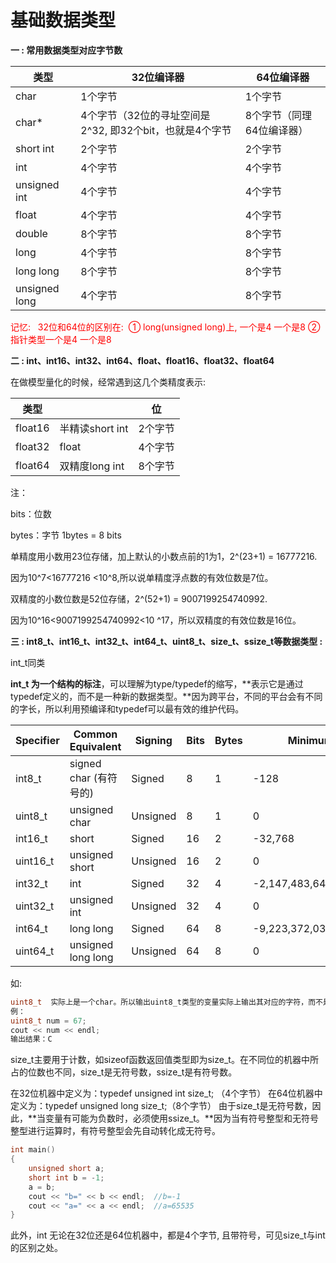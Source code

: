 # 基础数据类型

 **一 : 常用数据类型对应字节数**

| 类型          | 32位编译器                                              | 64位编译器                |
| ------------- | ------------------------------------------------------- | ------------------------- |
| char          | 1个字节                                                 | 1个字节                   |
| char*         | 4个字节（32位的寻址空间是2^32, 即32个bit，也就是4个字节 | 8个字节（同理64位编译器） |
| short int     | 2个字节                                                 | 2个字节                   |
| int           | 4个字节                                                 | 4个字节                   |
| unsigned int  | 4个字节                                                 | 4个字节                   |
| float         | 4个字节                                                 | 4个字节                   |
| double        | 8个字节                                                 | 8个字节                   |
| long          | 4个字节                                                 | 8个字节                   |
| long long     | 8个字节                                                 | 8个字节                   |
| unsigned long | 4个字节                                                 | 8个字节                   |

<font color = red>记忆:   32位和64位的区别在:  ① long(unsigned long)上, 一个是4 一个是8 ②指针类型一个是4 一个是8 </font>

 **二 :  int、int16、int32、int64、float、float16、float32、float64**

在做模型量化的时候，经常遇到这几个类精度表示:

| 类型    |                 | 位      |
| ------- | --------------- | ------- |
| float16 | 半精读short int | 2个字节 |
| float32 | float           | 4个字节 |
| float64 | 双精度long int  | 8个字节 |

注：

bits：位数

bytes：字节 1bytes = 8 bits

单精度用小数用23位存储，加上默认的小数点前的1为1，2^(23+1) = 16777216.

因为10^7<16777216 <10^8,所以说单精度浮点数的有效位数是7位。

双精度的小数位数是52位存储，2^(52+1) = 9007199254740992. 

因为10^16<9007199254740992<10 ^17，所以双精度的有效位数是16位。

**三 :  int8_t、int16_t、int32_t、int64_t、uint8_t、size_t、ssize_t等数据类型 :**

int_t同类

**int_t 为一个结构的标注**，可以理解为type/typedef的缩写，**表示它是通过typedef定义的，而不是一种新的数据类型。**因为跨平台，不同的平台会有不同的字长，所以利用预编译和typedef可以最有效的维护代码。

| **Specifier** | **Common Equivalent**  | **Signing** | **Bits** | **Bytes** | **Minimum Value**          | **Maximum Value**          |
| ------------- | ---------------------- | ----------- | -------- | --------- | -------------------------- | -------------------------- |
| int8_t        | signed char (有符号的) | Signed      | 8        | 1         | -128                       | 127                        |
| uint8_t       | unsigned char          | Unsigned    | 8        | 1         | 0                          | 255                        |
| int16_t       | short                  | Signed      | 16       | 2         | -32,768                    | 32,767                     |
| uint16_t      | unsigned short         | Unsigned    | 16       | 2         | 0                          | 65,535                     |
| int32_t       | int                    | Signed      | 32       | 4         | -2,147,483,648             | 2,147,483,647              |
| uint32_t      | unsigned int           | Unsigned    | 32       | 4         | 0                          | 4,294,967,295              |
| int64_t       | long long              | Signed      | 64       | 8         | -9,223,372,036,854,775,808 | 9,223,372,036,854,775,807  |
| uint64_t      | unsigned long long     | Unsigned    | 64       | 8         | 0                          | 18,446,744,073,709,551,615 |

如:

```c++
uint8_t  实际上是一个char。所以输出uint8_t类型的变量实际上输出其对应的字符，而不是数值。
例：
uint8_t num = 67;
cout << num << endl;
输出结果：C
```

size_t主要用于计数，如sizeof函数返回值类型即为size_t。在不同位的机器中所占的位数也不同，size_t是无符号数，ssize_t是有符号数。

在32位机器中定义为：typedef  unsigned int size_t; （4个字节）
在64位机器中定义为：typedef  unsigned long size_t;（8个字节）
由于size_t是无符号数，因此，**当变量有可能为负数时，必须使用ssize_t。**因为当有符号整型和无符号整型进行运算时，有符号整型会先自动转化成无符号。

```c++
int main()
{
    unsigned short a;
    short int b = -1;
    a = b;
    cout << "b=" << b << endl;  //b=-1
    cout << "a=" << a << endl;  //a=65535
}
```

此外，int 无论在32位还是64位机器中，都是4个字节, 且带符号，可见size_t与int 的区别之处。